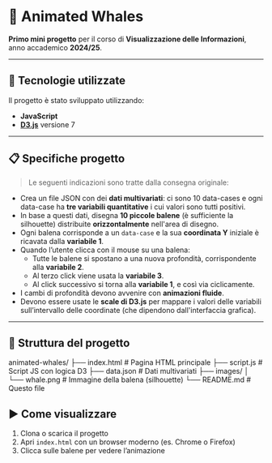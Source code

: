 # 🐳 Animated Whales

**Primo mini progetto** per il corso di **Visualizzazione delle Informazioni**,  
anno accademico **2024/25**.

---

## 📌 Tecnologie utilizzate

Il progetto è stato sviluppato utilizzando:
- **JavaScript**
- **[D3.js](https://d3js.org)** versione 7

---

## 📋 Specifiche progetto

> Le seguenti indicazioni sono tratte dalla consegna originale:

- Crea un file JSON con dei **dati multivariati**: ci sono 10 data-cases e ogni data-case ha **tre variabili quantitative** i cui valori sono tutti positivi.
- In base a questi dati, disegna **10 piccole balene** (è sufficiente la silhouette) distribuite **orizzontalmente** nell'area di disegno.
- Ogni balena corrisponde a un `data-case` e la sua **coordinata Y** iniziale è ricavata dalla **variabile 1**.
- Quando l’utente clicca con il mouse su una balena:
  - Tutte le balene si spostano a una nuova profondità, corrispondente alla **variabile 2**.
  - Al terzo click viene usata la **variabile 3**.
  - Al click successivo si torna alla **variabile 1**, e così via ciclicamente.
- I cambi di profondità devono avvenire con **animazioni fluide**.
- Devono essere usate le **scale di D3.js** per mappare i valori delle variabili sull’intervallo delle coordinate (che dipendono dall'interfaccia grafica).

---

## 📂 Struttura del progetto
animated-whales/
├── index.html # Pagina HTML principale
├── script.js # Script JS con logica D3
├── data.json # Dati multivariati
├── images/
│ └── whale.png # Immagine della balena (silhouette)
└── README.md # Questo file

## ▶️ Come visualizzare

1. Clona o scarica il progetto
2. Apri `index.html` con un browser moderno (es. Chrome o Firefox)
3. Clicca sulle balene per vedere l’animazione

